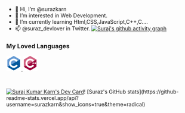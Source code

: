 - 👋 Hi, I’m @surazkarn
- 👀 I’m interested in Web Development.
- 🌱 I’m currently learning Html,CSS,JavaScript,C++,C....
- 📫 @suraz_devlover in Twitter.
[![Suraj's github activity graph](https://activity-graph.herokuapp.com/graph?username=surazkarn&theme=react-dark)](https://github.com/surazkarn/github-readme-activity-graph)
<h3 align="left">My Loved Languages</h3>
<p align="left"><a href="https://www.cprogramming.com/" target="_blank"> <img src="https://raw.githubusercontent.com/devicons/devicon/master/icons/c/c-original.svg" alt="c" width="40" height="40"/> </a> <a href="https://www.w3schools.com/cpp/" target="_blank"> <img src="https://raw.githubusercontent.com/devicons/devicon/master/icons/cplusplus/cplusplus-original.svg" alt="cplusplus" width="40" height="40"/> </a><p><br/></p>
<!---
surazkarn/surazkarn is a ✨ special ✨ repository because its `README.md` (this file) appears on your GitHub profile.
You can click the Preview link to take a look at your changes.
--->
<a href="https://app.daily.dev/suraz_devlover"><img src="https://api.daily.dev/devcards/1ee2bf8a6e3e4d06a9b93c68f951e3bc.png?r=anf" width="400" alt="Suraj Kumar Karn's Dev Card"/></a>!
[Suraz's GitHub stats](https://github-readme-stats.vercel.app/api?username=surazkarn&show_icons=true&theme=radical)
